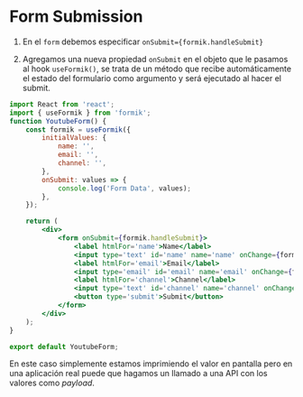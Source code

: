 # Form Submission
1. En el `form` debemos especificar `onSubmit={formik.handleSubmit}`

2. Agregamos una nueva propiedad `onSubmit` en el objeto que le pasamos al hook `useFormik()`, se trata de un método que recibe automáticamente el estado del formulario como argumento y será ejecutado al hacer el submit.

```jsx
import React from 'react';
import { useFormik } from 'formik';
function YoutubeForm() {
	const formik = useFormik({
		initialValues: {
			name: '',
			email: '',
			channel: '',
		},
		onSubmit: values => {
			console.log('Form Data', values);
		},
	});

	return (
		<div>
			<form onSubmit={formik.handleSubmit}>
				<label htmlFor='name'>Name</label>
				<input type='text' id='name' name='name' onChange={formik.handleChange} value={formik.values.name} />
				<label htmlFor='email'>Email</label>
				<input type='email' id='email' name='email' onChange={formik.handleChange} value={formik.values.email} />
				<label htmlFor='channel'>Channel</label>
				<input type='text' id='channel' name='channel' onChange={formik.handleChange} value={formik.values.channel} />
				<button type='submit'>Submit</button>
			</form>
		</div>
	);
}

export default YoutubeForm;

```

En este caso simplemente estamos imprimiendo el valor en pantalla pero en una aplicación real puede que hagamos un llamado a una API con los valores como *payload*.